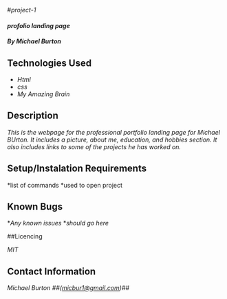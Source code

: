 #_project-1_

#### _profolio landing page_

##### By _**Michael Burton**_

## Technologies Used

* _Html_
* _css_
* _My Amazing Brain_

## Description

_This is the webpage for the professional portfolio landing page for Michael BUrton. It includes a picture, about me, education, and hobbies section. It also includes links to some of the projects he has worked on._

## Setup/Instalation Requirements

*list of commands
*used to open project

## Known Bugs

*_Any known issues_
*_should go here_

##Licencing

_MIT_

## Contact Information

_Michael Burton ##(micbur1@gmail.com)##_
